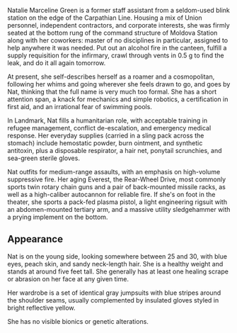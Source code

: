 Natalie Marceline Green is a former staff assistant from a seldom-used blink station on the edge of the Carpathian Line. Housing a mix of Union personnel, independent contractors, and corporate interests, she was firmly seated at the bottom rung of the command structure of Moldova Station along with her coworkers: master of no disciplines in particular, assigned to help anywhere it was needed. Put out an alcohol fire in the canteen, fulfill a supply requisition for the infirmary, crawl through vents in 0.5 g to find the leak, and do it all again tomorrow.

At present, she self-describes herself as a roamer and a cosmopolitan, following her whims and going wherever she feels drawn to go, and goes by Nat, thinking that the full name is very much too formal. She has a short attention span, a knack for mechanics and simple robotics, a certification in first aid, and an irrational fear of swimming pools.

In Landmark, Nat fills a humanitarian role, with acceptable training in refugee management, conflict de-escalation, and emergency medical response. Her everyday supplies (carried in a sling pack across the stomach) include hemostatic powder, burn ointment, and synthetic antitoxin, plus a disposable respirator, a hair net, ponytail scrunchies, and sea-green sterile gloves.

Nat outfits for medium-range assaults, with an emphasis on high-volume suppressive fire. Her aging Everest, the Rear-Wheel Drive, most commonly sports twin rotary chain guns and a pair of back-mounted missile racks, as well as a high-caliber autocannon for reliable fire. If she's on foot in the theater, she sports a pack-fed plasma pistol, a light engineering rigsuit with an abdomen-mounted tertiary arm, and a massive utility sledgehammer with a prying implement on the bottom.

## Appearance
Nat is on the young side, looking somewhere between 25 and 30, with blue eyes, peach skin, and sandy neck-length hair. She is a healthy weight and stands at around five feet tall. She generally has at least one healing scrape or abrasion on her face at any given time.

Her wardrobe is a set of identical gray jumpsuits with blue stripes around the shoulder seams, usually complemented by insulated gloves styled in bright reflective yellow.

She has no visible bionics or genetic alterations.